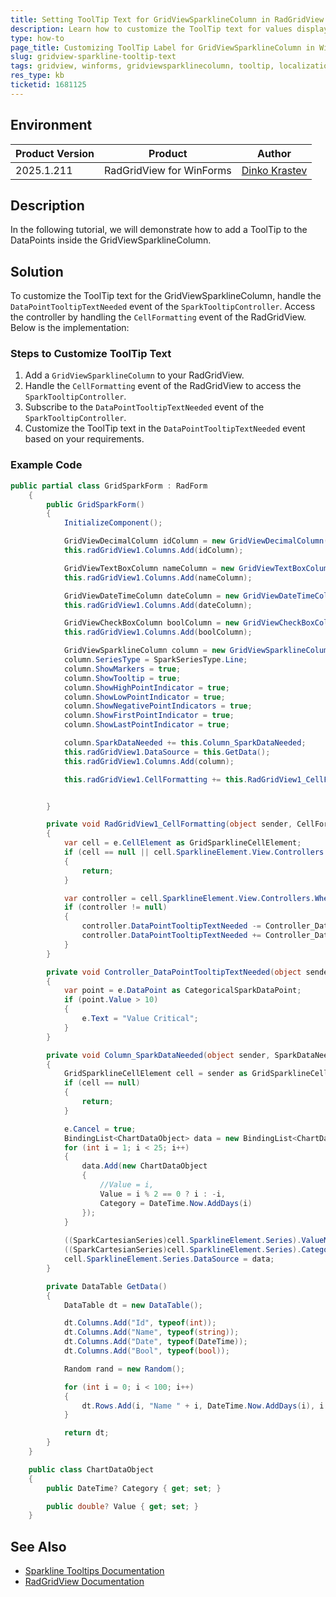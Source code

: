 ```yaml
---
title: Setting ToolTip Text for GridViewSparklineColumn in RadGridView for WinForms
description: Learn how to customize the ToolTip text for values displayed in the GridViewSparklineColumn in RadGridView for WinForms.
type: how-to
page_title: Customizing ToolTip Label for GridViewSparklineColumn in WinForms RadGridView
slug: gridview-sparkline-tooltip-text
tags: gridview, winforms, gridviewsparklinecolumn, tooltip, localizationprovider, tooltips, sparktooltipcontroller
res_type: kb
ticketid: 1681125
---
```


## Environment
|Product Version|Product|Author|
|----|----|----|
|2025.1.211|RadGridView for WinForms|[Dinko Krastev](https://www.telerik.com/blogs/author/dinko-krastev)|

## Description

In the following tutorial, we will demonstrate how to add a ToolTip to the DataPoints inside the GridViewSparklineColumn. 

## Solution

To customize the ToolTip text for the GridViewSparklineColumn, handle the `DataPointTooltipTextNeeded` event of the `SparkTooltipController`. Access the controller by handling the `CellFormatting` event of the RadGridView. Below is the implementation:

### Steps to Customize ToolTip Text

1. Add a `GridViewSparklineColumn` to your RadGridView.
2. Handle the `CellFormatting` event of the RadGridView to access the `SparkTooltipController`.
3. Subscribe to the `DataPointTooltipTextNeeded` event of the `SparkTooltipController`.
4. Customize the ToolTip text in the `DataPointTooltipTextNeeded` event based on your requirements.

### Example Code

````C#
public partial class GridSparkForm : RadForm
    {
        public GridSparkForm()
        {
            InitializeComponent();

            GridViewDecimalColumn idColumn = new GridViewDecimalColumn("Id");
            this.radGridView1.Columns.Add(idColumn);

            GridViewTextBoxColumn nameColumn = new GridViewTextBoxColumn("Name");
            this.radGridView1.Columns.Add(nameColumn);

            GridViewDateTimeColumn dateColumn = new GridViewDateTimeColumn("Date");
            this.radGridView1.Columns.Add(dateColumn);

            GridViewCheckBoxColumn boolColumn = new GridViewCheckBoxColumn("Bool");
            this.radGridView1.Columns.Add(boolColumn);

            GridViewSparklineColumn column = new GridViewSparklineColumn("SparkColumn") { Width = 400 };
            column.SeriesType = SparkSeriesType.Line;
            column.ShowMarkers = true;
            column.ShowTooltip = true;
            column.ShowHighPointIndicator = true;
            column.ShowLowPointIndicator = true;
            column.ShowNegativePointIndicators = true;
            column.ShowFirstPointIndicator = true;
            column.ShowLastPointIndicator = true;

            column.SparkDataNeeded += this.Column_SparkDataNeeded;
            this.radGridView1.DataSource = this.GetData();
            this.radGridView1.Columns.Add(column);

            this.radGridView1.CellFormatting += this.RadGridView1_CellFormatting;


        }

        private void RadGridView1_CellFormatting(object sender, CellFormattingEventArgs e)
        {
            var cell = e.CellElement as GridSparklineCellElement;
            if (cell == null || cell.SparklineElement.View.Controllers.Count == 0)
            {
                return;
            }

            var controller = cell.SparklineElement.View.Controllers.Where(c => c is SparkTooltipController).First() as SparkTooltipController;
            if (controller != null)
            {
                controller.DataPointTooltipTextNeeded -= Controller_DataPointTooltipTextNeeded;
                controller.DataPointTooltipTextNeeded += Controller_DataPointTooltipTextNeeded;
            }
        }

        private void Controller_DataPointTooltipTextNeeded(object sender, SparkDataPointTooltipTextNeededEventArgs e)
        {
            var point = e.DataPoint as CategoricalSparkDataPoint;
            if (point.Value > 10)
            {
                e.Text = "Value Critical";
            }
        }

        private void Column_SparkDataNeeded(object sender, SparkDataNeededEventArgs e)
        {
            GridSparklineCellElement cell = sender as GridSparklineCellElement;
            if (cell == null)
            {
                return;
            }

            e.Cancel = true;
            BindingList<ChartDataObject> data = new BindingList<ChartDataObject>();
            for (int i = 1; i < 25; i++)
            {
                data.Add(new ChartDataObject
                {
                    //Value = i,
                    Value = i % 2 == 0 ? i : -i,
                    Category = DateTime.Now.AddDays(i)
                });
            }
            
            ((SparkCartesianSeries)cell.SparklineElement.Series).ValueMember = "Value";
            ((SparkCartesianSeries)cell.SparklineElement.Series).CategoryMember = "Category";
            cell.SparklineElement.Series.DataSource = data;
        }

        private DataTable GetData()
        {
            DataTable dt = new DataTable();

            dt.Columns.Add("Id", typeof(int));
            dt.Columns.Add("Name", typeof(string));
            dt.Columns.Add("Date", typeof(DateTime));
            dt.Columns.Add("Bool", typeof(bool));

            Random rand = new Random();

            for (int i = 0; i < 100; i++)
            {
                dt.Rows.Add(i, "Name " + i, DateTime.Now.AddDays(i), i % 2 == 0);
            }

            return dt;
        }
    }

    public class ChartDataObject
    {
        public DateTime? Category { get; set; }

        public double? Value { get; set; }
    }

````


## See Also

- [Sparkline Tooltips Documentation](https://docs.telerik.com/devtools/winforms/controls/sparkline/tooltips)
- [RadGridView Documentation](https://docs.telerik.com/devtools/winforms/controls/gridview/overview)
